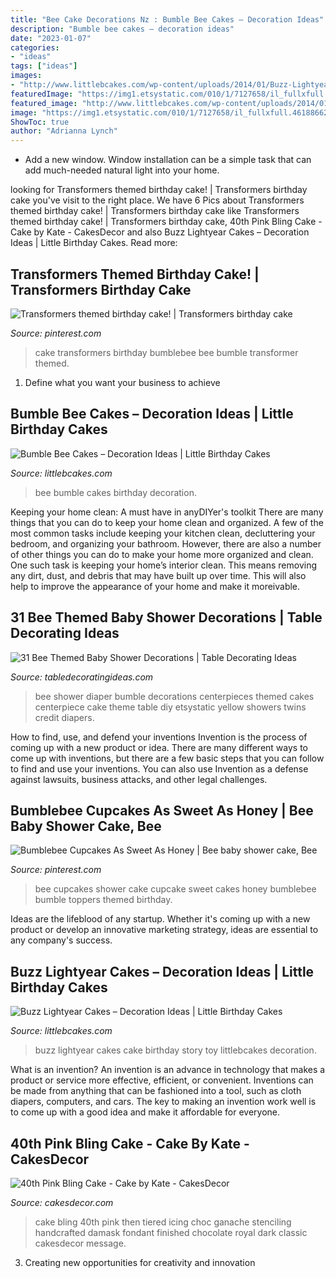 ```yaml
---
title: "Bee Cake Decorations Nz : Bumble Bee Cakes – Decoration Ideas"
description: "Bumble bee cakes – decoration ideas"
date: "2023-01-07"
categories:
- "ideas"
tags: ["ideas"]
images:
- "http://www.littlebcakes.com/wp-content/uploads/2014/01/Buzz-Lightyear-Cakes-Ideas.jpg"
featuredImage: "https://img1.etsystatic.com/010/1/7127658/il_fullxfull.461886627_gzqz.jpg"
featured_image: "http://www.littlebcakes.com/wp-content/uploads/2014/01/Buzz-Lightyear-Cakes-Ideas.jpg"
image: "https://img1.etsystatic.com/010/1/7127658/il_fullxfull.461886627_gzqz.jpg"
ShowToc: true
author: "Adrianna Lynch"
---
```



- Add a new window. Window installation can be a simple task that can add much-needed natural light into your home.

	

		
looking for Transformers themed birthday cake! | Transformers birthday cake you've visit to the right place. We have 6 Pics about Transformers themed birthday cake! | Transformers birthday cake like Transformers themed birthday cake! | Transformers birthday cake, 40th Pink Bling Cake - Cake by Kate - CakesDecor and also Buzz Lightyear Cakes – Decoration Ideas | Little Birthday Cakes. Read more:
		
    
## Transformers Themed Birthday Cake! | Transformers Birthday Cake

<img loading=lazy src="https://i.pinimg.com/736x/da/f3/4c/daf34cc7c19313b87503d88181169974.jpg" onerror="this.onerror=null;this.src='https://tse3.mm.bing.net/th?id=OIP.-7PU2O-cI8zmA_Pv3-1vpQHaHa&amp;pid=15.1';" alt="Transformers themed birthday cake! | Transformers birthday cake">

_Source: pinterest.com_

>cake transformers birthday bumblebee bee bumble transformer themed. 

	

1. Define what you want your business to achieve 

    
## Bumble Bee Cakes – Decoration Ideas | Little Birthday Cakes

<img loading=lazy src="https://www.littlebcakes.com/wp-content/uploads/2014/01/Bumble-Bee-Cakes-Photos.jpg" onerror="this.onerror=null;this.src='https://tse2.mm.bing.net/th?id=OIP.kj7Ai8zrwnx-hU8t6y7CDQHaJ4&amp;pid=15.1';" alt="Bumble Bee Cakes – Decoration Ideas | Little Birthday Cakes">

_Source: littlebcakes.com_

>bee bumble cakes birthday decoration. 

	

Keeping your home clean: A must have in anyDIYer's toolkit
There are many things that you can do to keep your home clean and organized. A few of the most common tasks include keeping your kitchen clean, decluttering your bedroom, and organizing your bathroom. However, there are also a number of other things you can do to make your home more organized and clean. One such task is keeping your home’s interior clean. This means removing any dirt, dust, and debris that may have built up over time. This will also help to improve the appearance of your home and make it moreivable.

    
## 31 Bee Themed Baby Shower Decorations | Table Decorating Ideas

<img loading=lazy src="https://img1.etsystatic.com/010/1/7127658/il_fullxfull.461886627_gzqz.jpg" onerror="this.onerror=null;this.src='https://tse4.mm.bing.net/th?id=OIP.o1gzPiA0g4LM_97VYdmjfgHaJ4&amp;pid=15.1';" alt="31 Bee Themed Baby Shower Decorations | Table Decorating Ideas">

_Source: tabledecoratingideas.com_

>bee shower diaper bumble decorations centerpieces themed cakes centerpiece cake theme table diy etsystatic yellow showers twins credit diapers. 

	

How to find, use, and defend your inventions
Invention is the process of coming up with a new product or idea. There are many different ways to come up with inventions, but there are a few basic steps that you can follow to find and use your inventions. You can also use Invention as a defense against lawsuits, business attacks, and other legal challenges.

    
## Bumblebee Cupcakes As Sweet As Honey | Bee Baby Shower Cake, Bee

<img loading=lazy src="https://i.pinimg.com/736x/64/f7/f0/64f7f0dcdea320e1017380634032cdc8.jpg" onerror="this.onerror=null;this.src='https://tse2.mm.bing.net/th?id=OIP.AAa0t-AjW-ZAwgQ2T609vAHaJ4&amp;pid=15.1';" alt="Bumblebee Cupcakes As Sweet As Honey | Bee baby shower cake, Bee">

_Source: pinterest.com_

>bee cupcakes shower cake cupcake sweet cakes honey bumblebee bumble toppers themed birthday. 

	

Ideas are the lifeblood of any startup. Whether it's coming up with a new product or develop an innovative marketing strategy, ideas are essential to any company's success.

    
## Buzz Lightyear Cakes – Decoration Ideas | Little Birthday Cakes

<img loading=lazy src="http://www.littlebcakes.com/wp-content/uploads/2014/01/Buzz-Lightyear-Cakes-Ideas.jpg" onerror="this.onerror=null;this.src='https://tse2.mm.bing.net/th?id=OIP.dKlOfNK0ug_f_qqgHAwymgHaJ4&amp;pid=15.1';" alt="Buzz Lightyear Cakes – Decoration Ideas | Little Birthday Cakes">

_Source: littlebcakes.com_

>buzz lightyear cakes cake birthday story toy littlebcakes decoration. 

	

What is an invention?
An invention is an advance in technology that makes a product or service more effective, efficient, or convenient. Inventions can be made from anything that can be fashioned into a tool, such as cloth diapers, computers, and cars. The key to making an invention work well is to come up with a good idea and make it affordable for everyone.

    
## 40th Pink Bling Cake - Cake By Kate - CakesDecor

<img loading=lazy src="https://pic.cakesdecor.com/m/tlbzqs8uvllsxvbtwdtd.jpg" onerror="this.onerror=null;this.src='https://tse1.mm.bing.net/th?id=OIP.CSa5D_QsRlWE2bPmRVAQ6QHaLG&amp;pid=15.1';" alt="40th Pink Bling Cake - Cake by Kate - CakesDecor">

_Source: cakesdecor.com_

>cake bling 40th pink then tiered icing choc ganache stenciling handcrafted damask fondant finished chocolate royal dark classic cakesdecor message. 

	

3. Creating new opportunities for creativity and innovation 

